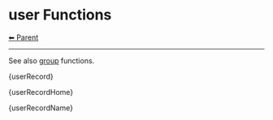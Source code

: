 # user Functions

<!-- TEMPLATE header 2 -->
[⬅ Parent ](../index.md)
<hr />

See also [group](./group.md) functions.

{userRecord}

{userRecordHome}

{userRecordName}
